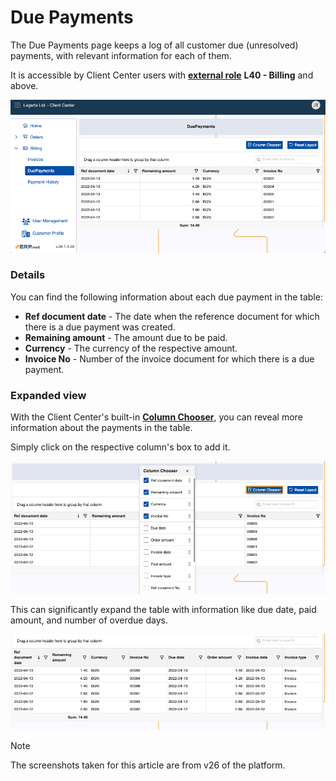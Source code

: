 # Due Payments

The Due Payments page keeps a log of all customer due (unresolved) payments, with relevant information for each of them.

It is accessible by Client Center users with **[external role](https://docs.erp.net/tech/modules/crm/sales/customers/external-access.html#roles)** **L40 - Billing** and above.

![pictures](pictures/duepayments_page.png)

### Details

You can find the following information about each due payment in the table:

- **Ref document date** - The date when the reference document for which there is a due payment was created.
- **Remaining amount** - The amount due to be paid.
- **Currency** - The currency of the respective amount.
- **Invoice No** - Number of the invoice document for which there is a due payment.

### Expanded view

With the Client Center's built-in **[Column Chooser](https://docs.erp.net/tech/modules/crm/clientcenter/grid-control.html#column-chooser)**, you can reveal more information about the payments in the table.

Simply click on the respective column's box to add it.

![pictures](pictures/duepayments_columns.png)

This can significantly expand the table with information like due date, paid amount, and number of overdue days.

![pictures](pictures/duepayments_expanded.png)

> [!NOTE]
> The screenshots taken for this article are from v26 of the platform.
> 
